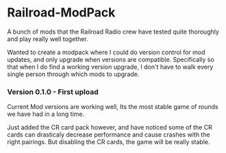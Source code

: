 # Railroad-ModPack
 A bunch of mods that the Railroad Radio crew have tested quite thoroughly and play really well together.

 Wanted to create a modpack where I could do version control for mod updates, and only upgrade when versions are compatible. Specifically so that when I do find a working version upgrade, I don't have to walk every single person through which mods to upgrade.


### Version 0.1.0 - First upload
  Current Mod versions are working well, Its the most stable game of rounds we have had in a long time. 
  
  Just added the CR card pack however, and have noticed some of the CR cards can drasticaly decrease performance and cause crashes with the right pairings. But disabling the CR cards, the game will be really stable. 